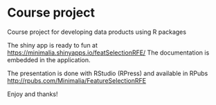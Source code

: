 # Course project
Course project for developing data products using R packages

The shiny app is ready to fun at https://minimalia.shinyapps.io/featSelectionRFE/
The documentation is embedded in the application.

The presentation is done with RStudio (RPress) and available in RPubs http://rpubs.com/Minimalia/FeatureSelectionRFE

Enjoy and thanks!
